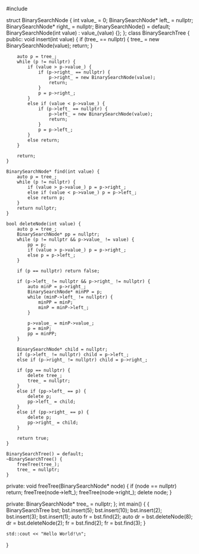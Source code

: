 #include <iostream>

struct BinarySearchNode {
	int value_ = 0;
	BinarySearchNode* left_ = nullptr;
	BinarySearchNode* right_ = nullptr;
	BinarySearchNode() = default;
	BinarySearchNode(int value) : value_(value) {};
};
class BinarySearchTree {
public:
	void insert(int value) {
		if (tree_ == nullptr) {
			tree_ = new BinarySearchNode(value);
			return;
		}

		auto p = tree_;
		while (p != nullptr) {
			if (value > p->value_) {
				if (p->right_ == nullptr) {
					p->right_ = new BinarySearchNode(value);
					return;
				}
				p = p->right_;
			}
			else if (value < p->value_) {
				if (p->left_ == nullptr) {
					p->left_ = new BinarySearchNode(value);
					return;
				}
				p = p->left_;
			}
			else return;
		}

		return;
	}

	BinarySearchNode* find(int value) {
		auto p = tree_;
		while (p != nullptr) {
			if (value > p->value_) p = p->right_;
			else if (value < p->value_) p = p->left_;
			else return p;
		}
		return nullptr;
	}

	bool deleteNode(int value) {
		auto p = tree_;
		BinarySearchNode* pp = nullptr;
		while (p != nullptr && p->value_ != value) {
			pp = p;
			if (value > p->value_) p = p->right_;
			else p = p->left_;
		}

		if (p == nullptr) return false;

		if (p->left_ != nullptr && p->right_ != nullptr) {
			auto minP = p->right_;
			BinarySearchNode* minPP = p;
			while (minP->left_ != nullptr) {
				minPP = minP;
				minP = minP->left_;
			}

			p->value_ = minP->value_;
			p = minP;
			pp = minPP;
		}

		BinarySearchNode* child = nullptr;
		if (p->left_ != nullptr) child = p->left_;
		else if (p->right_ != nullptr) child = p->right_;

		if (pp == nullptr) {
			delete tree_;
			tree_ = nullptr;
		}
		else if (pp->left_ == p) {
			delete p;
			pp->left_ = child;
		}
		else if (pp->right_ == p) {
			delete p;
			pp->right_ = child;
		}

		return true;
	}

	BinarySearchTree() = default;
	~BinarySearchTree() {
		freeTree(tree_);
		tree_ = nullptr;
	}
private:
	void freeTree(BinarySearchNode* node) {
		if (node == nullptr) return;
		freeTree(node->left_);
		freeTree(node->right_);
		delete node;
	}

private:
	BinarySearchNode* tree_ = nullptr;
};
int main()
{
	{
		BinarySearchTree bst;
		bst.insert(5);
		bst.insert(10);
		bst.insert(2);
		bst.insert(3);
		bst.insert(1);
		auto fr = bst.find(2);
		auto dr = bst.deleteNode(8);
		dr = bst.deleteNode(2);
		fr = bst.find(2);
		fr = bst.find(3);
	}
	
	std::cout << "Hello World!\n";
}
